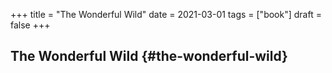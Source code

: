 +++
title = "The Wonderful Wild"
date = 2021-03-01
tags = ["book"]
draft = false
+++

## The Wonderful Wild {#the-wonderful-wild}